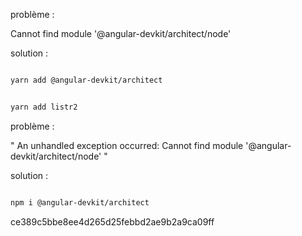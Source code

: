 problème :

Cannot find module '@angular-devkit/architect/node'

solution :

```sh

yarn add @angular-devkit/architect


yarn add listr2
```

problème :

"
An unhandled exception occurred: Cannot find module '@angular-devkit/architect/node'
"

solution :

```sh

npm i @angular-devkit/architect

```



ce389c5bbe8ee4d265d25febbd2ae9b2a9ca09ff